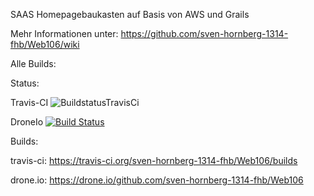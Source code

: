 SAAS Homepagebaukasten auf Basis von AWS und Grails

Mehr Informationen unter: https://github.com/sven-hornberg-1314-fhb/Web106/wiki

Alle Builds: 

Status:

Travis-CI ![BuildstatusTravisCi](https://travis-ci.org/sven-hornberg-1314-fhb/Web106.png)  

DroneIo 
 [![Build Status](https://drone.io/github.com/sven-hornberg-1314-fhb/Web106/status.png)](https://drone.io/github.com/sven-hornberg-1314-fhb/Web106/latest)
 
Builds:

travis-ci:  https://travis-ci.org/sven-hornberg-1314-fhb/Web106/builds
 
drone.io:   https://drone.io/github.com/sven-hornberg-1314-fhb/Web106
